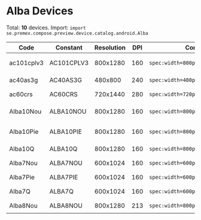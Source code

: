 # Alba Devices

Total: **10** devices. Import: `import se.premex.compose.preview.device.catalog.android.Alba`

| Code | Constant | Resolution | DPI | Compose Spec | Preview Usage |
|------|----------|------------|-----|-------------|---------------|
| ac101cplv3 | AC101CPLV3 | 800x1280 | 160 | `spec:width=800px,height=1280px,dpi=160` | `@Preview(device = Alba.AC101CPLV3)` |
| ac40as3g | AC40AS3G | 480x800 | 240 | `spec:width=480px,height=800px,dpi=240` | `@Preview(device = Alba.AC40AS3G)` |
| ac60crs | AC60CRS | 720x1440 | 280 | `spec:width=720px,height=1440px,dpi=280` | `@Preview(device = Alba.AC60CRS)` |
| Alba10Nou | ALBA10NOU | 800x1280 | 160 | `spec:width=800px,height=1280px,dpi=160` | `@Preview(device = Alba.ALBA10NOU)` |
| Alba10Pie | ALBA10PIE | 800x1280 | 160 | `spec:width=800px,height=1280px,dpi=160` | `@Preview(device = Alba.ALBA10PIE)` |
| Alba10Q | ALBA10Q | 800x1280 | 160 | `spec:width=800px,height=1280px,dpi=160` | `@Preview(device = Alba.ALBA10Q)` |
| Alba7Nou | ALBA7NOU | 600x1024 | 160 | `spec:width=600px,height=1024px,dpi=160` | `@Preview(device = Alba.ALBA7NOU)` |
| Alba7Pie | ALBA7PIE | 600x1024 | 160 | `spec:width=600px,height=1024px,dpi=160` | `@Preview(device = Alba.ALBA7PIE)` |
| Alba7Q | ALBA7Q | 600x1024 | 160 | `spec:width=600px,height=1024px,dpi=160` | `@Preview(device = Alba.ALBA7Q)` |
| Alba8Nou | ALBA8NOU | 800x1280 | 213 | `spec:width=800px,height=1280px,dpi=213` | `@Preview(device = Alba.ALBA8NOU)` |

<!-- Generated automatically. Do not edit manually. -->
